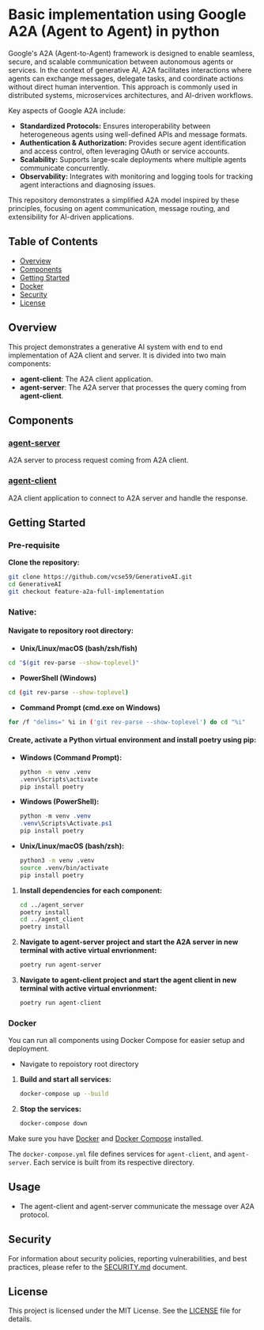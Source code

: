 # Basic implementation using Google A2A (Agent to Agent) in python

Google's A2A (Agent-to-Agent) framework is designed to enable seamless, secure, and scalable communication between autonomous agents or services. In the context of generative AI, A2A facilitates interactions where agents can exchange messages, delegate tasks, and coordinate actions without direct human intervention. This approach is commonly used in distributed systems, microservices architectures, and AI-driven workflows.

Key aspects of Google A2A include:
- **Standardized Protocols:** Ensures interoperability between heterogeneous agents using well-defined APIs and message formats.
- **Authentication & Authorization:** Provides secure agent identification and access control, often leveraging OAuth or service accounts.
- **Scalability:** Supports large-scale deployments where multiple agents communicate concurrently.
- **Observability:** Integrates with monitoring and logging tools for tracking agent interactions and diagnosing issues.

This repository demonstrates a simplified A2A model inspired by these principles, focusing on agent communication, message routing, and extensibility for AI-driven applications.


## Table of Contents

- [Overview](#overview)
- [Components](#components)
- [Getting Started](#getting-started)
- [Docker](#docker)
- [Security](#security)
- [License](#license)

## Overview

This project demonstrates a generative AI system with end to end implementation of A2A client and server. It is divided into two main components:

- **agent-client**: The A2A client application.
- **agent-server**: The A2A server that processes the query coming from **agent-client**.

## Components

### [agent-server](agent_server)

A2A server to process request coming from A2A client.

### [agent-client](agent_client)

A2A client application to connect to A2A server and handle the response.

## Getting Started

### Pre-requisite

**Clone the repository:**

```bash
git clone https://github.com/vcse59/GenerativeAI.git
cd GenerativeAI
git checkout feature-a2a-full-implementation
```
### Native:

#### Navigate to repository root directory:

- **Unix/Linux/macOS (bash/zsh/fish)**

```bash
cd "$(git rev-parse --show-toplevel)"
```

- **PowerShell (Windows)**

```bash
cd (git rev-parse --show-toplevel)
```

- **Command Prompt (cmd.exe on Windows)**
 
```bash
for /f "delims=" %i in ('git rev-parse --show-toplevel') do cd "%i"
```

#### Create, activate a Python virtual environment and install poetry using pip:

- **Windows (Command Prompt):**
    ```bash
    python -m venv .venv
    .venv\Scripts\activate
    pip install poetry
    ```

- **Windows (PowerShell):**
    ```powershell
    python -m venv .venv
    .venv\Scripts\Activate.ps1
    pip install poetry
    ```

- **Unix/Linux/macOS (bash/zsh):**
    ```bash
    python3 -m venv .venv
    source .venv/bin/activate
    pip install poetry
    ```

1. **Install dependencies for each component:**
    ```bash
    cd ../agent_server
    poetry install
    cd ../agent_client
    poetry install

2. **Navigate to agent-server project and start the A2A server in new terminal with active virtual envrionment:**
    ```bash
    poetry run agent-server
    ```

3. **Navigate to agent-client project and start the agent client in new terminal with active virtual envrionment:**
    ```bash
    poetry run agent-client
    ```

### Docker

You can run all components using Docker Compose for easier setup and deployment.

- Navigate to repoistory root directory

1. **Build and start all services:**
    ```bash
    docker-compose up --build
    ```

2. **Stop the services:**
    ```bash
    docker-compose down
    ```

Make sure you have [Docker](https://docs.docker.com/get-docker/) and [Docker Compose](https://docs.docker.com/compose/install/) installed.

The `docker-compose.yml` file defines services for `agent-client`, and `agent-server`. Each service is built from its respective directory.

## Usage

- The agent-client and agent-server communicate the message over A2A protocol.

## Security

For information about security policies, reporting vulnerabilities, and best practices, please refer to the [SECURITY.md](./SECURITY.md) document.

## License

This project is licensed under the MIT License. See the [LICENSE](./LICENSE) file for details.


